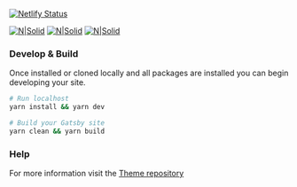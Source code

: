[![Netlify Status](https://api.netlify.com/api/v1/badges/a84f2de8-be96-4152-bf41-18447b7cfa30/deploy-status)](https://app.netlify.com/sites/ludovic-cyber-sec/deploys)

[![N|Solid](https://i.imgur.com/jMXP8TZ.png)](https://i.imgur.com/jMXP8TZ.png)
[![N|Solid](https://i.imgur.com/wbDp2cK.png)](https://i.imgur.com/wbDp2cK.png)
[![N|Solid](https://i.imgur.com/CHuIdUA.png)](https://i.imgur.com/CHuIdUA.png)


### Develop & Build

Once installed or cloned locally and all packages are installed you can begin developing your site.

```sh
# Run localhost
yarn install && yarn dev

# Build your Gatsby site
yarn clean && yarn build
```

### Help

For more information visit the [Theme repository](https://github.com/narative/gatsby-theme-novela)
